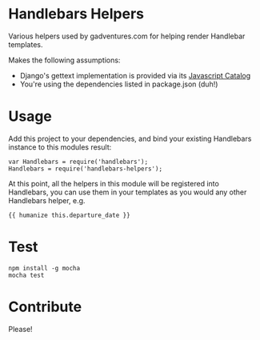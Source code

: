 Handlebars Helpers
==================

Various helpers used by gadventures.com for helping render Handlebar templates.


Makes the following assumptions:

* Django's gettext implementation is provided via its [Javascript Catalog](https://docs.djangoproject.com/en/dev/topics/i18n/translation/#internationalization-in-javascript-code)
* You're using the dependencies listed in package.json (duh!)

Usage
===

Add this project to your dependencies, and bind your existing Handlebars
instance to this modules result:

    var Handlebars = require('handlebars');
    Handlebars = require('handlebars-helpers');

At this point, all the helpers in this module will be registered into
Handlebars, you can use them in your templates as you would any other Handlebars
helper, e.g.

    {{ humanize this.departure_date }}

Test
===

    npm install -g mocha
    mocha test

Contribute
===

Please!
